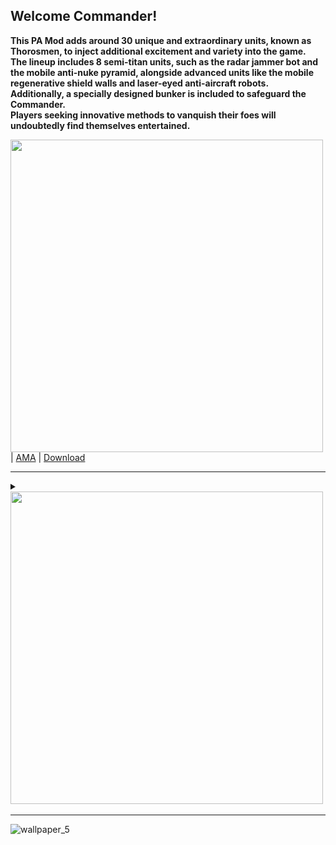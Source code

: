 ## Welcome Commander!
**This PA Mod adds around 30 unique and extraordinary units, known as Thorosmen, to inject additional excitement and variety into the game.  
The lineup includes 8 semi-titan units, such as the radar jammer bot and the mobile anti-nuke pyramid, alongside advanced units like the mobile regenerative shield walls and laser-eyed anti-aircraft robots.  
Additionally, a specially designed bunker is included to safeguard the Commander.  
Players seeking innovative methods to vanquish their foes will undoubtedly find themselves entertained.**

[<img src="https://user-images.githubusercontent.com/104906253/225938926-66055e98-d5b7-4da9-ba06-360fe560ff32.png" width="500"  />](https://github.com/ATLASLORD/Thorosmen/wiki) | [AMA](https://github.com/ATLASLORD/Thorosmen/discussions/7)
| [Download](https://github.com/ATLASLORD/Thorosmen/archive/refs/heads/main.zip)

***
<details>
  <summary><img src="https://user-images.githubusercontent.com/104906253/225938926-66055e98-d5b7-4da9-ba06-360fe560ff32.png" width="500"  /></summary>
  
<!-- Basic -->
<details >
  <summary>
    <img src="https://user-images.githubusercontent.com/104906253/225925206-2a5a7135-1259-4dd2-bb97-f85de4f317f9.png" width="400"  />
  </summary>
<img src="https://user-images.githubusercontent.com/104906253/226172261-233e578d-cc11-4a98-9198-492ea90ca51a.png" alt="Click here" width="3000" />
</details>

<details>
  <summary>
    <img src="https://user-images.githubusercontent.com/104906253/225925179-dc83d9d0-ae63-46ad-b555-502767f931f9.png" width="400"  />
  </summary>
<img src="https://user-images.githubusercontent.com/104906253/226172234-68785ad8-fa89-4f40-80fc-b9c68e01849d.png" alt="Click here" width="3000" />
</details>

<!-- Advanced -->
<!-- Cuzeta -->
<details>
  <summary>
    <img src="https://user-images.githubusercontent.com/104906253/225925177-4247880b-e9cf-483f-ab53-b92ce156464c.png" width="400"  />
  </summary>
<img src="https://user-images.githubusercontent.com/104906253/226172240-388c2459-a50a-4fa0-8f13-ff3970f889af.png" alt="Click here" width="3000" />
</details>

<!-- GilF -->
<details>
  <summary>
    <img src="https://user-images.githubusercontent.com/104906253/225925184-13e99128-59fc-4b7b-96ae-34b55a479654.png" width="400"  />
  </summary>
<img src="https://user-images.githubusercontent.com/104906253/226172245-6251e818-c948-404c-8a40-e302cc30260b.png" alt="Click here" width="3000" />
</details>

<!-- WallF -->
<details>
  <summary>
    <img src="https://user-images.githubusercontent.com/104906253/225925212-87f7477d-0b39-462b-b955-cc973ba0ee4a.png" width="400"  />
  </summary>
<img src="https://user-images.githubusercontent.com/104906253/226172266-9c54a7fe-f820-4338-8d74-bca1cf6020cf.png" alt="Click here" width="3000" />
</details>

<!-- Sakura -->
<details>
  <summary>
    <img src="https://user-images.githubusercontent.com/104906253/225925202-c0097f51-b22f-4cfa-9c25-df40b7269588.png" width="400"  />
  </summary>
<img src="https://user-images.githubusercontent.com/104906253/226172258-bff82224-5ea6-408e-bb7d-57acc09a3e5e.png" alt="Click here" width="3000" />
</details>

<!-- Angry Tree -->
<details>
  <summary>
    <img src="https://user-images.githubusercontent.com/104906253/225925161-d7e701a5-7457-4b14-a7fb-e569741af6fc.png" width="400"  />
  </summary>
<img src="https://user-images.githubusercontent.com/104906253/226172265-c64066e3-2736-44c2-8e98-3a98b85a0740.png" alt="Click here" width="3000" />
</details>

<!-- Halabib -->
<details>
  <summary>
    <img src="https://user-images.githubusercontent.com/104906253/225925188-2b9f3cbd-7475-4e91-800a-99290b3b69c0.png" width="400"  />
  </summary>
<img src="https://user-images.githubusercontent.com/104906253/226172247-2ff93ba5-28ba-4d86-a139-ead879a7d6e3.png" alt="Click here" width="3000" />
</details>

<!-- Vehicles -->

<!-- Daddy donut -->
<details>
  <summary>
    <img src="https://user-images.githubusercontent.com/104906253/225925178-325271b8-b111-4456-bb3a-723e5d865764.png" width="400"  />
  </summary>
<img src="https://user-images.githubusercontent.com/104906253/226172241-4165508a-b901-4b1c-862c-6691345b548c.png" alt="Click here" width="3000" />
</details>

<!-- Tanabe -->
<details>
  <summary>
    <img src="https://user-images.githubusercontent.com/104906253/225925207-37417802-42fc-49c6-b484-68dc039b4344.png" width="400"  />
  </summary>
<img src="https://user-images.githubusercontent.com/104906253/226172262-010721bf-d017-4f1d-b8c5-2c3f1ba0237e.png" alt="Click here" width="3000" />
</details>

<!-- Aegis -->
<details>
  <summary>
    <img src="https://user-images.githubusercontent.com/104906253/225925156-4891f0f9-93f2-4479-97b2-2489eac0a48a.png" width="400"  />
  </summary>
<img src="https://user-images.githubusercontent.com/104906253/226172231-aa938077-7b38-448e-b1b0-a738c8158f09.png" alt="Click here" width="3000" />
</details>

<!-- Beenado -->
<details>
  <summary>
    <img src="https://user-images.githubusercontent.com/104906253/225925163-4a50ad3b-9045-4e96-b144-32f60a06a043.png" width="400"  />
  </summary>
<img src="https://user-images.githubusercontent.com/104906253/226172235-9a8bb5aa-4fc7-4eb6-8436-74c92577bf8e.png" alt="Click here" width="3000" />
</details>

<!-- Prado -->

<details>
  <summary>
    <img src="https://user-images.githubusercontent.com/104906253/226105092-ba2d8f5e-7c3c-4a96-90b7-bd567ebc1ac8.png" width="400"  />
  </summary>
<img src="https://user-images.githubusercontent.com/104906253/226172257-1e72e670-87fc-4ad9-9b2b-00c2ea240a42.png" alt="Click here" width="3000" />
</details>

<!-- Air -->
<!-- Thorondor -->
<details>
  <summary>
    <img src="https://user-images.githubusercontent.com/104906253/225925209-132d383b-89e9-4d26-b636-2cdc796533f9.png" width="400"  />
  </summary>
<img src="https://user-images.githubusercontent.com/104906253/226172263-f120c45e-96bb-402c-a722-97121c54c6b7.png" alt="Click here" width="3000" />
</details>

<!-- Binho -->
<details>
  <summary>
    <img src="https://user-images.githubusercontent.com/104906253/225925167-d71855f9-07dc-4851-a116-c9fc4c478832.png" width="400"  />
  </summary>
<img src="https://user-images.githubusercontent.com/104906253/226172237-b82de046-8bf4-470d-92da-99fc7d73b3f0.png" alt="Click here" width="3000" />
</details>

<!-- Semi Titans_____________________________________________________________________________________________________ -->

<!-- Kamecha -->
<details>
  <summary>
    <img src="https://user-images.githubusercontent.com/104906253/225925193-1fb6c766-4ae8-43a6-aa06-6ca4544f17d3.png" width="400"  />
  </summary>
<img src="https://user-images.githubusercontent.com/104906253/226172250-f941b5c9-49d3-4e8f-a4bf-0f35bc353335.png" alt="Click here" width="3000" />
</details>

<!-- Lawnmower -->
<details>
  <summary>
    <img src="https://user-images.githubusercontent.com/104906253/225925196-592c9e57-b812-40ff-bd60-286da2ea68e9.png" width="400"  />
  </summary>
<img src="https://user-images.githubusercontent.com/104906253/226172252-f3abbd73-a35a-45bf-ae7c-9f3701217664.png" alt="Click here" width="3000" />
</details>

<!-- Pap -->
<details>
  <summary>
    <img src="https://user-images.githubusercontent.com/104906253/225925201-586bb733-49e0-42ee-a21f-960eb345f2ba.png" width="400"  />
  </summary>
<img src="https://user-images.githubusercontent.com/104906253/226172255-a7523c7b-7a97-4b7e-9711-85527823e2fb.png" alt="Click here" width="3000" />
</details>

<!-- Fef -->
<details>
  <summary>
    <img src="https://user-images.githubusercontent.com/104906253/225925181-23acfe05-9f1f-43c5-975f-78b8ee777072.png" width="400"  />
  </summary>
<img src="https://user-images.githubusercontent.com/104906253/226172242-e0da71e2-f396-4b91-bc8f-528961aa1204.png" alt="Click here" width="3000" />
</details>

<!-- Ilegal -->
<details>
  <summary>
    <img src="https://user-images.githubusercontent.com/104906253/225925192-8383838d-5014-46b4-a2a2-05bc5e5f0b0c.png" width="400"  />
  </summary>
<img src="https://user-images.githubusercontent.com/104906253/226172249-1691981a-80a9-45d0-94fb-e5c80c229f19.png" alt="Click here" width="3000" />
</details>

<!-- Toblerone -->
<details>
  <summary>
    <img src="https://user-images.githubusercontent.com/104906253/225925211-5c67fc7e-fbb0-489b-9756-3b0510505884.png" width="400"  />
  </summary>
<img src="https://user-images.githubusercontent.com/104906253/226172264-0c011b07-138c-45c1-96bc-b334406f5514.png" alt="Click here" width="3000" />
</details>

<!-- GrayGoo Spider -->
<details>
  <summary>
    <img src="https://user-images.githubusercontent.com/104906253/225925182-9cea87af-34dd-4667-8189-d444bcb08b8e.png" width="400"  />
  </summary>
<img src="https://user-images.githubusercontent.com/104906253/226172243-0091724d-5f19-4e9b-8247-8ab98a3fd524.png" alt="Click here" width="3000" />
</details>

<!-- Hindenburg -->
<details>
  <summary>
    <img src="https://user-images.githubusercontent.com/104906253/226111727-89cf3648-3677-4b79-84cd-ef9f5ce8ef5c.png" width="400"  />
  </summary>
<img src="https://user-images.githubusercontent.com/104906253/226172248-427fba4c-38b9-4b0e-b319-3ad25b1a1e42.png" alt="Click here" width="3000" />
</details>

<!-- Structure______________________________________________________________________________________________________ -->

<!-- Canhao -->
<details>
  <summary>
    <img src="https://user-images.githubusercontent.com/104906253/225925175-60428210-4857-4d47-a8bf-6f730e9f38ba.png" width="400"  />
  </summary>
<img src="https://user-images.githubusercontent.com/104906253/226172239-649f1273-d011-4f1b-a386-dcc8878418da.png" alt="Click here" width="3000" />
</details>

<!-- Kinha -->
<details>
  <summary>
    <img src="https://user-images.githubusercontent.com/104906253/225925195-c2c7ad94-1e09-4767-9e24-339a52fdf24e.png" width="400"  />
  </summary>
<img src="https://user-images.githubusercontent.com/104906253/226172251-1710c0a5-bb53-4457-b4c4-e9c5d8e9353c.png" alt="Click here" width="3000" />
</details>

<!-- Maciota -->
<details>
  <summary>
    <img src="https://user-images.githubusercontent.com/104906253/225925197-04fccf1c-5a34-4937-87e9-633540cf4942.png" width="400"  />
  </summary>
<img src="https://user-images.githubusercontent.com/104906253/226172253-ad64e422-0d84-417d-bcf3-12ae75ef25c7.png" alt="Click here" width="3000" />
</details>

<!-- Bunker -->
<details>
  <summary>
    <img src="https://user-images.githubusercontent.com/104906253/225925172-dedf26b9-9f8f-4101-a225-b179376591bb.png" width="400"  />
  </summary>
<img src="https://user-images.githubusercontent.com/104906253/226172238-f0963bea-b0f7-4a4e-8a55-b334f8224884.png" alt="Click here" width="3000" />
</details>

<!-- Metalassim -->
<details>
  <summary>
    <img src="https://user-images.githubusercontent.com/104906253/225925199-55e16995-3cb7-48ec-924b-e8ff1e6bd975.png" width="400"  />
  </summary>
<img src="https://user-images.githubusercontent.com/104906253/226172254-6d63471f-55dc-4866-80ee-98ba362e15e2.png" alt="Click here" width="3000" />
</details>

<!--Sauron -->
<details>
  <summary>
    <img src="https://user-images.githubusercontent.com/104906253/225925204-f59802d4-7e3f-43a0-8bbf-457888d9f5df.png" width="400"  />
  </summary>
<img src="https://user-images.githubusercontent.com/104906253/226172260-220c6866-080b-414c-a802-fd58c41aa8c4.png" alt="Click here" width="3000" />
</details>

</details>

***

![wallpaper_5](https://user-images.githubusercontent.com/104906253/226111826-a415d314-75fa-41da-bd7c-78b75a9910e2.png)


